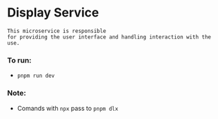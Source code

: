 # Display Service
```
This microservice is responsible
for providing the user interface and handling interaction with the use.
```

### To run:
* ``` pnpm run dev ```

### Note:
* Comands with ```npx``` pass to ```pnpm dlx```